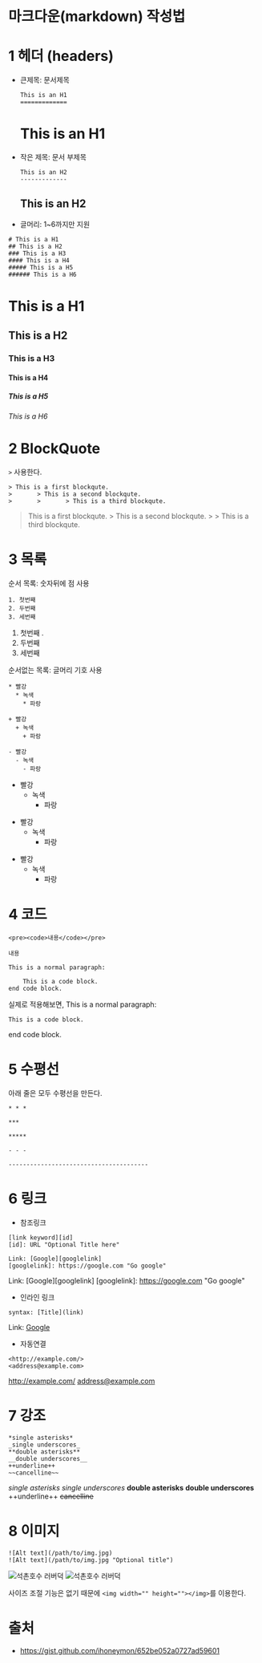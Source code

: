 마크다운(markdown) 작성법
=========================

# 1 헤더 (headers)
* 큰제목: 문서제목
	```
	This is an H1
	=============
	```
	This is an H1
	=============
* 작은 제목: 문서 부제목
	```
	This is an H2
	-------------
	```
	This is an H2
	-------------
* 글머리: 1~6까지만 지원
```
# This is a H1
## This is a H2
### This is a H3
#### This is a H4
##### This is a H5
###### This is a H6
```
# This is a H1
## This is a H2
### This is a H3
#### This is a H4
##### This is a H5
###### This is a H6

# 2 BlockQuote
```>``` 사용한다.
```
> This is a first blockqute.
>       > This is a second blockqute.
>       >       > This is a third blockqute.
```
> This is a first blockqute.
>       > This is a second blockqute.
>       >       > This is a third blockqute.

# 3 목록
순서 목록: 숫자뒤에 점 사용
```
1. 첫번째
2. 두번째
3. 세번째
```
1. 첫번째          .
2. 두번째
3. 세번째

순서없는 목록: 글머리 기호 사용
```
* 빨강
  * 녹색
    * 파랑

+ 빨강
  + 녹색
    + 파랑

- 빨강
  - 녹색
    - 파랑
```
* 빨강
  * 녹색
    * 파랑

+ 빨강
  + 녹색
    + 파랑

- 빨강
  - 녹색
    - 파랑


# 4 코드
```<pre><code>내용</code></pre>```
<pre><code>내용</code></pre>


```
This is a normal paragraph:

    This is a code block.
end code block.
```
실제로 적용해보면,
This is a normal paragraph:

    This is a code block.
end code block.

# 5 수평선
아래 줄은 모두 수평선을 만든다.
```
* * *

***

*****

- - -

---------------------------------------
```

# 6 링크
* 참조링크

```
[link keyword][id]
[id]: URL "Optional Title here"

Link: [Google][googlelink]
[googlelink]: https://google.com "Go google"
```

Link: [Google][googlelink]
[googlelink]: https://google.com "Go google"

* 인라인 링크
```
syntax: [Title](link)
```
Link: [Google](https://google.com, "google link")

* 자동연결
```
<http://example.com/>
<address@example.com>
```

<http://example.com/>
<address@example.com>

# 7 강조

```
*single asterisks*
_single underscores_
**double asterisks**
__double underscores__
++underline++
~~cancelline~~
```
*single asterisks*
_single underscores_
**double asterisks**
__double underscores__
++underline++
~~cancelline~~

# 8 이미지

```
![Alt text](/path/to/img.jpg)
![Alt text](/path/to/img.jpg "Optional title")
```
![석촌호수 러버덕](http://cfile6.uf.tistory.com/image/2426E646543C9B4532C7B0)
![석촌호수 러버덕](http://cfile6.uf.tistory.com/image/2426E646543C9B4532C7B0 "RubberDuck")

사이즈 조절 기능은 없기 때문에 ```<img width="" height=""></img>```를 이용한다.


# 출처
* <https://gist.github.com/ihoneymon/652be052a0727ad59601>
